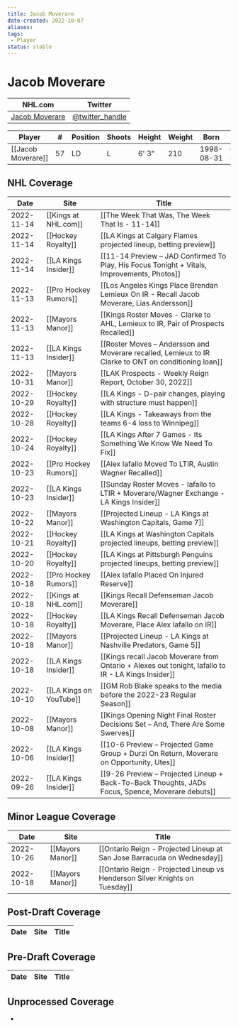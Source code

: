 ```yaml
---
title: Jacob Moverare
date-created: 2022-10-07
aliases: 
tags:
 - Player
status: stable
---
```


# Jacob Moverare

NHL.com | Twitter
-|-
[Jacob Moverare](https://www.nhl.com/player/jacob-moverare-8479421) | [@twitter_handle](https://twitter.com/)

Player | \# | Position | Shoots | Height | Weight | Born | Birthplace | Draft 
---|---|---|---|---|---|---|---|---
[[Jacob Moverare]] | 57| LD | L | 6' 3" | 210 | 1998-08-31 | Ostersund, SWE


## NHL  Coverage
| Date       | Site                    | Title                                                                                                |
| ---------- | ----------------------- | ---------------------------------------------------------------------------------------------------- |
| 2022-11-14 | [[Kings at NHL.com]]    | [[The Week That Was, The Week That Is - 11-14]]                                                      |
| 2022-11-14 | [[Hockey Royalty]]      | [[LA Kings at Calgary Flames projected lineup, betting preview]]                                     |
| 2022-11-14 | [[LA Kings Insider]]    | [[11-14 Preview – JAD Confirmed To Play, His Focus Tonight + Vitals, Improvements, Photos]]          |
| 2022-11-13 | [[Pro Hockey Rumors]]   | [[Los Angeles Kings Place Brendan Lemieux On IR - Recall Jacob Moverare, Lias Andersson]]            |
| 2022-11-13 | [[Mayors Manor]]        | [[Kings Roster Moves - Clarke to AHL, Lemieux to IR, Pair of Prospects Recalled]]                    |
| 2022-11-13 | [[LA Kings Insider]]    | [[Roster Moves – Andersson and Moverare recalled, Lemieux to IR Clarke to ONT on conditioning loan]] |
| 2022-10-31 | [[Mayors Manor]]        | [[LAK Prospects - Weekly Reign Report, October 30, 2022]]                                            |
| 2022-10-29 | [[Hockey Royalty]]      | [[LA Kings - D-pair changes, playing with structure must happen]]                                    |
| 2022-10-28 | [[Hockey Royalty]]      | [[LA Kings - Takeaways from the teams 6-4 loss to Winnipeg]]                                         |
| 2022-10-24 | [[Hockey Royalty]]      | [[LA Kings After 7 Games - Its Something We Know We Need To Fix]]                                    |
| 2022-10-23 | [[Pro Hockey Rumors]]   | [[Alex Iafallo Moved To LTIR, Austin Wagner Recalled]]                                               |
| 2022-10-23 | [[LA Kings Insider]]    | [[Sunday Roster Moves - Iafallo to LTIR + Moverare/Wagner Exchange - LA Kings Insider]]              |
| 2022-10-22 | [[Mayors Manor]]        | [[Projected Lineup - LA Kings at Washington Capitals, Game 7]]                                       |
| 2022-10-21 | [[Hockey Royalty]]      | [[LA Kings at Washington Capitals projected lineups, betting preview]]                               |
| 2022-10-20 | [[Hockey Royalty]]      | [[LA Kings at Pittsburgh Penguins projected lineups, betting preview]]                               |
| 2022-10-18 | [[Pro Hockey Rumors]]   | [[Alex Iafallo Placed On Injured Reserve]]                                                           |
| 2022-10-18 | [[Kings at NHL.com]]    | [[Kings Recall Defenseman Jacob Moverare]]                                                           |
| 2022-10-18 | [[Hockey Royalty]]      | [[LA Kings Recall Defenseman Jacob Moverare, Place Alex Iafallo on IR]]                              |
| 2022-10-18 | [[Mayors Manor]]        | [[Projected Lineup - LA Kings at Nashville Predators, Game 5]]                                       |
| 2022-10-18 | [[LA Kings Insider]]    | [[Kings recall Jacob Moverare from Ontario + Alexes out tonight, Iafallo to IR - LA Kings Insider]]  |
| 2022-10-10 | [[LA Kings on YouTube]] | [[GM Rob Blake speaks to the media before the 2022-23 Regular Season]]                               |
| 2022-10-08 | [[Mayors Manor]]        | [[Kings Opening Night Final Roster Decisions Set – And, There Are Some Swerves]]                     |
| 2022-10-06 | [[LA Kings Insider]]    | [[10-6 Preview – Projected Game Group + Durzi On Return, Moverare on Opportunity, Utes]]             |
| 2022-09-26 | [[LA Kings Insider]]    | [[9-26 Preview – Projected Lineup + Back-To-Back Thoughts, JADs Focus, Spence, Moverare debuts]]    |



## Minor League Coverage
| Date       | Site                    | Title                                                                                               |
| ---------- | ----------------------- | --------------------------------------------------------------------------------------------------- |
| 2022-10-26 | [[Mayors Manor]] | [[Ontario Reign - Projected Lineup at San Jose Barracuda on Wednesday]]                                                                                                   |
| 2022-10-18 | [[Mayors Manor]] | [[Ontario Reign - Projected Lineup vs Henderson Silver Knights on Tuesday]]                                                                                                       |



## Post-Draft Coverage
| Date | Site | Title |
| ---- | ---- | ----- |



## Pre-Draft Coverage
Date | Site |  Title
---|---|---


## Unprocessed Coverage
- 
